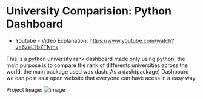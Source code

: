 # University Comparision: Python Dashboard

* Youtube - Video Explanation: https://www.youtube.com/watch?v=6zeLTbZTNms

This is a python university rank dashboard made only using python, the main purpose is to compare the rank of differents universities across the world, the main package used was dash. 
As a dash(package) Dashboard we can post as a open website that everyone can have acess in a easy way.

Project Image:
![image](https://github.com/GuiRodrigues04/University-comparison/assets/130508640/4361d3a8-22ae-445d-be24-a45b50bb12bb)
